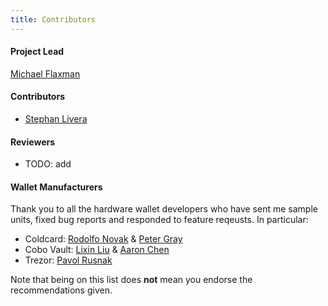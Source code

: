 ```yaml
---
title: Contributors
---
```


#### Project Lead
[Michael Flaxman](https://twitter.com/mflaxman)

#### Contributors
* [Stephan Livera](https://twitter.com/stephanlivera)

#### Reviewers
* TODO: add

#### Wallet Manufacturers
Thank you to all the hardware wallet developers who have sent me sample units, fixed bug reports and responded to feature reqeusts. In particular:
* Coldcard: [Rodolfo Novak](https://twitter.com/nvk) & [Peter Gray](https://twitter.com/dochex)
* Cobo Vault: [Lixin Liu](https://twitter.com/BitcoinLixin) & [Aaron Chen](https://github.com/aaronisme)
* Trezor: [Pavol Rusnak](https://twitter.com/pavolrusnak)

Note that being on this list does **not** mean you endorse the recommendations given.
